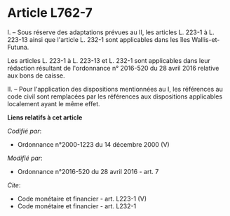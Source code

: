 # Article L762-7

I. – Sous réserve des adaptations prévues au II, les articles L. 223-1 à L. 223-13 ainsi que l'article L. 232-1 sont
applicables dans les îles Wallis-et-Futuna. 

Les articles L. 223-1 à L. 223-13 et L. 232-1 sont applicables dans leur rédaction résultant de l'ordonnance n° 2016-520 du
28 avril 2016 relative aux bons de caisse. 

II. – Pour l'application des dispositions mentionnées au I, les références au code civil sont remplacées par les références
aux dispositions applicables localement ayant le même effet.

**Liens relatifs à cet article**

_Codifié par_:

  - Ordonnance n°2000-1223 du 14 décembre 2000 (V)

_Modifié par_:

  - Ordonnance n°2016-520 du 28 avril 2016 - art. 7

_Cite_:

  - Code monétaire et financier - art. L223-1 (V)
  - Code monétaire et financier - art. L232-1
